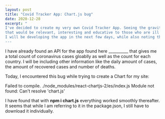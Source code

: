 ```yaml
---
layout: post
title: "Covid Tracker App: Chart.js bug"
date: 2020-12-28
excerpt: "
I've decided to create my very own Covid Tracker App. Seeing the gravity of our global situation today, I wanted to create something 
that would be relevant, interesting and educative to those who are ill informed about just how severe and widespread Coronavirus really is. With that being said,
I will be developing the app in the next few days, while also noting things I've learned and tools I've acquired. <br>
---
```

I have already found an API for the app found here __________ that gives me a total count of coronavirus cases gloablly as well as the count for each country. I will
be including other information like the daily amount of cases, the amount of recovered cases and number of deaths. 

Today, I encountered this bug while trying to create a Chart for my site: 

Failed to compile.
./node_modules/react-chartjs-2/es/index.js
Module not found: Can't resolve 'chart.js'


I have found that with **npm i chart.js** everything worked smoothly thereafter. It seems that while I am referring to it in the package.json, I still have to download it
individually. 
